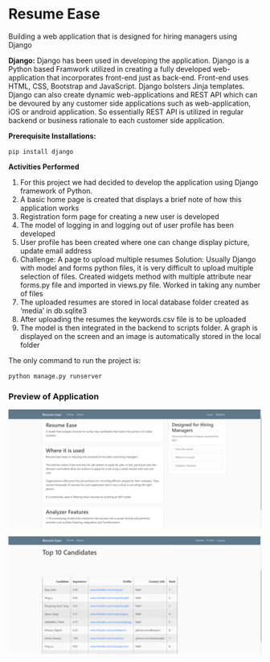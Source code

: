 # Resume Ease

Building a web application that is designed for hiring managers using Django

__Django:__ Django has been used in developing the application. Django is a Python based Framwork utilized in creating a fully developed web-application that incorporates front-end just as back-end. Front-end uses HTML, CSS, Bootstrap and JavaScript. Django bolsters Jinja templates. Django can also create dynamic web-applications and REST API which can be devoured by any customer side applications such as web-application, iOS or android application. So essentially REST API is utilized in regular backend or business rationale to each customer side application.

__Prerequisite Installations:__

    pip install django
    
__Activities Performed__

1.	For this project we had decided to develop the application using Django framework of Python.
2.	A basic home page is created that displays a brief note of how this application works 
3.	Registration form page for creating a new user is developed 
4.	The model of logging in and logging out of user profile has been developed
5.	User profile has been created where one can change display picture, update email address
6.	Challenge: A page to upload multiple resumes
Solution: Usually Django with model and forms python files, it is very difficult to upload multiple selection of files. Created widgets method with multiple attribute near forms.py file and imported in views.py file. Worked in taking any number of files
7.	The uploaded resumes are stored in local database folder created as ‘media’ in db.sqlite3
8.	After uploading the resumes the keywords.csv file is to be uploaded
9.	The model is then integrated in the backend to scripts folder. A graph is displayed on the screen and an image is automatically stored in the local folder

The only command to run the project is:

    python manage.py runserver

### Preview of Application

![Home Page](https://github.com/Bhagyalakshmi18/Resume_django/blob/master/images/Home%20page.png)


![Top 10 Candidates](https://github.com/Bhagyalakshmi18/Resume_django/blob/master/images/Top%2010%20candidates.png)
